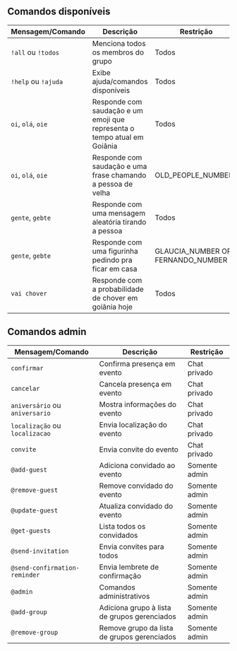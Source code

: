 ## Comandos disponíveis

| Mensagem/Comando    | Descrição                                                                | Restrição                         |
| ------------------- | ------------------------------------------------------------------------ | --------------------------------- |
| `!all` ou `!todos`  | Menciona todos os membros do grupo                                       | Todos                             |
| `!help` ou `!ajuda` | Exibe ajuda/comandos disponíveis                                         | Todos                             |
| `oi`, `olá`, `oie`  | Responde com saudação e um emoji que representa o tempo atual em Goiânia | Todos                             |
| `oi`, `olá`, `oie`  | Responde com saudação e uma frase chamando a pessoa de velha             | OLD_PEOPLE_NUMBERS                |
| `gente`, `gebte`    | Responde com uma mensagem aleatória tirando a pessoa                     | Todos                             |
| `gente`, `gebte`    | Responde com uma figurinha pedindo pra ficar em casa                     | GLAUCIA_NUMBER OR FERNANDO_NUMBER |
| `vai chover`        | Responde com a probabilidade de chover em goiãnia hoje                   | Todos                             |

## Comandos admin

| Mensagem/Comando               | Descrição                                    | Restrição     |
| ------------------------------ | -------------------------------------------- | ------------- |
| `confirmar`                    | Confirma presença em evento                  | Chat privado  |
| `cancelar`                     | Cancela presença em evento                   | Chat privado  |
| `aniversário` ou `aniversario` | Mostra informações do evento                 | Chat privado  |
| `localização` ou `localizacao` | Envia localização do evento                  | Chat privado  |
| `convite`                      | Envia convite do evento                      | Chat privado  |
| `@add-guest`                   | Adiciona convidado ao evento                 | Somente admin |
| `@remove-guest`                | Remove convidado do evento                   | Somente admin |
| `@update-guest`                | Atualiza convidado do evento                 | Somente admin |
| `@get-guests`                  | Lista todos os convidados                    | Somente admin |
| `@send-invitation`             | Envia convites para todos                    | Somente admin |
| `@send-confirmation-reminder`  | Envia lembrete de confirmação                | Somente admin |
| `@admin`                       | Comandos administrativos                     | Somente admin |
| `@add-group`                   | Adiciona grupo à lista de grupos gerenciados | Somente admin |
| `@remove-group`                | Remove grupo da lista de grupos gerenciados  | Somente admin |
